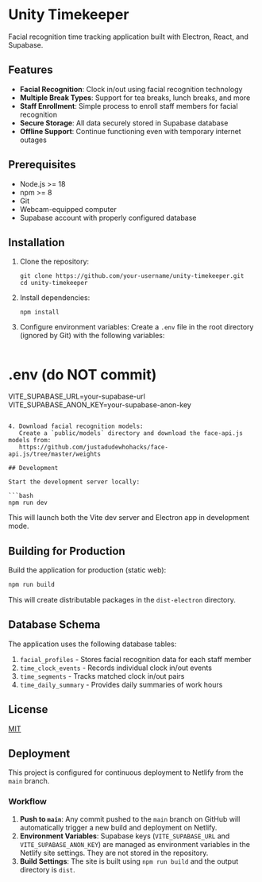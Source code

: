 # Unity Timekeeper

Facial recognition time tracking application built with Electron, React, and Supabase.

## Features

- **Facial Recognition**: Clock in/out using facial recognition technology
- **Multiple Break Types**: Support for tea breaks, lunch breaks, and more
- **Staff Enrollment**: Simple process to enroll staff members for facial recognition
- **Secure Storage**: All data securely stored in Supabase database
- **Offline Support**: Continue functioning even with temporary internet outages

## Prerequisites

- Node.js >= 18
- npm >= 8
- Git
- Webcam-equipped computer
- Supabase account with properly configured database

## Installation

1. Clone the repository:
   ```
   git clone https://github.com/your-username/unity-timekeeper.git
   cd unity-timekeeper
   ```

2. Install dependencies:
   ```
   npm install
   ```

3. Configure environment variables:
   Create a `.env` file in the root directory (ignored by Git) with the following variables:
   ```bash
# .env (do NOT commit)
VITE_SUPABASE_URL=your-supabase-url
VITE_SUPABASE_ANON_KEY=your-supabase-anon-key
```

4. Download facial recognition models:
   Create a `public/models` directory and download the face-api.js models from:
   https://github.com/justadudewhohacks/face-api.js/tree/master/weights

## Development

Start the development server locally:

```bash
npm run dev
```

This will launch both the Vite dev server and Electron app in development mode.

## Building for Production

Build the application for production (static web):

```bash
npm run build
```

This will create distributable packages in the `dist-electron` directory.

## Database Schema

The application uses the following database tables:

1. `facial_profiles` - Stores facial recognition data for each staff member
2. `time_clock_events` - Records individual clock in/out events
3. `time_segments` - Tracks matched clock in/out pairs
4. `time_daily_summary` - Provides daily summaries of work hours

## License

[MIT](LICENSE)

## Deployment

This project is configured for continuous deployment to Netlify from the `main` branch.

### Workflow

1.  **Push to `main`**: Any commit pushed to the `main` branch on GitHub will automatically trigger a new build and deployment on Netlify.
2.  **Environment Variables**: Supabase keys (`VITE_SUPABASE_URL` and `VITE_SUPABASE_ANON_KEY`) are managed as environment variables in the Netlify site settings. They are not stored in the repository.
3.  **Build Settings**: The site is built using `npm run build` and the output directory is `dist`.
